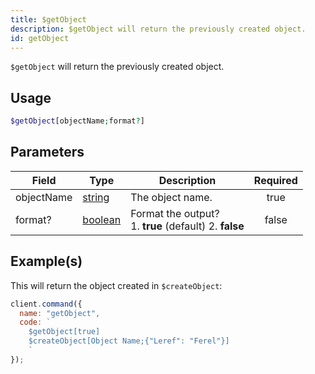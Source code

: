 ```yaml
---
title: $getObject
description: $getObject will return the previously created object.
id: getObject
---
```


`$getObject` will return the previously created object.

## Usage

```php
$getObject[objectName;format?]
```

## Parameters

| Field      | Type                                                                                                | Description                                                  | Required |
| ---------- | --------------------------------------------------------------------------------------------------- | ------------------------------------------------------------ | :------: |
| objectName | [string](https://developer.mozilla.org/en-US/docs/Web/JavaScript/Reference/Global_Objects/String)   | The object name.                                             |   true   |
| format?    | [boolean](https://developer.mozilla.org/en-US/docs/Web/JavaScript/Reference/Global_Objects/Boolean) | Format the output? <br /> 1. **true** (default) 2. **false** |  false   |

## Example(s)

This will return the object created in `$createObject`:

```javascript
client.command({
  name: "getObject",
  code: `
    $getObject[true]
    $createObject[Object Name;{"Leref": "Ferel"}]
    `
});
```
